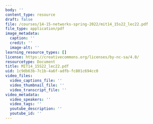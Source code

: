 ```yaml
---
body: ''
content_type: resource
draft: false
file: /courses/14-15-networks-spring-2022/mit14_15s22_lec22.pdf
file_type: application/pdf
image_metadata:
  caption: ''
  credit: ''
  image-alt: ''
learning_resource_types: []
license: https://creativecommons.org/licenses/by-nc-sa/4.0/
resourcetype: Document
title: MIT14_15S22_lec22.pdf
uid: 1c9db63b-7c1b-4a6f-adfb-fc801c694cc0
video_files:
  video_captions_file: ''
  video_thumbnail_file: ''
  video_transcript_file: ''
video_metadata:
  video_speakers: ''
  video_tags: ''
  youtube_description: ''
  youtube_id: ''
---
```

